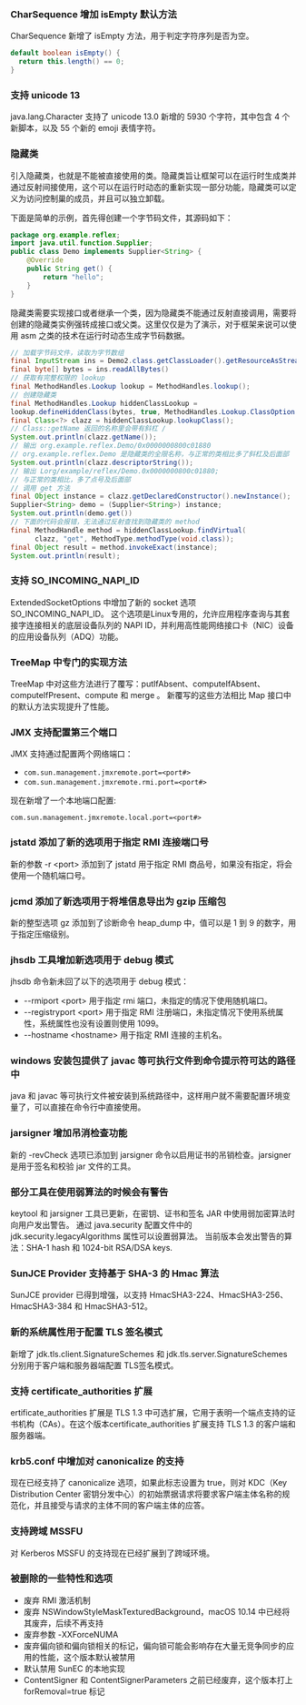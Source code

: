 ### CharSequence 增加 isEmpty 默认方法

CharSequence 新增了 isEmpty 方法，用于判定字符序列是否为空。

```java
default boolean isEmpty() {
  return this.length() == 0;
}
```

### 支持 unicode 13

 java.lang.Character 支持了 unicode 13.0 新增的 5930 个字符，其中包含 4 个新脚本，以及 55 个新的 emoji 表情字符。

### 隐藏类

引入隐藏类，也就是不能被直接使用的类。隐藏类旨让框架可以在运行时生成类并通过反射间接使用，这个可以在运行时动态的重新实现一部分功能，隐藏类可以定义为访问控制巢的成员，并且可以独立卸载。

下面是简单的示例，首先得创建一个字节码文件，其源码如下：

```java
package org.example.reflex;
import java.util.function.Supplier;
public class Demo implements Supplier<String> {
    @Override
    public String get() {
        return "hello";
    }
}
```

隐藏类需要实现接口或者继承一个类，因为隐藏类不能通过反射直接调用，需要将创建的隐藏类实例强转成接口或父类。这里仅仅是为了演示，对于框架来说可以使用 asm 之类的技术在运行时动态生成字节码数据。

```java
// 加载字节码文件，读取为字节数组
final InputStream ins = Demo2.class.getClassLoader().getResourceAsStream("Dembytes");
final byte[] bytes = ins.readAllBytes()
// 获取有完整权限的 lookup
final MethodHandles.Lookup lookup = MethodHandles.lookup();
// 创建隐藏类
final MethodHandles.Lookup hiddenClassLookup =
lookup.defineHiddenClass(bytes, true, MethodHandles.Lookup.ClassOption.NESTMATE)
final Class<?> clazz = hiddenClassLookup.lookupClass();
// Class::getName 返回的名称里会带有斜杠 /
System.out.println(clazz.getName());
// 输出 org.example.reflex.Demo/0x0000000800c01880
// org.example.reflex.Demo 是隐藏类的全限名称，与正常的类相比多了斜杠及后面部
System.out.println(clazz.descriptorString());
// 输出 Lorg/example/reflex/Demo.0x0000000800c01880;
// 与正常的类相比，多了点号及后面部
// 调用 get 方法
final Object instance = clazz.getDeclaredConstructor().newInstance();
Supplier<String> demo = (Supplier<String>) instance;
System.out.println(demo.get())
// 下面的代码会报错，无法通过反射查找到隐藏类的 method
final MethodHandle method = hiddenClassLookup.findVirtual(
      clazz, "get", MethodType.methodType(void.class));
final Object result = method.invokeExact(instance);
System.out.println(result);
```

### 支持 SO_INCOMING_NAPI_ID

ExtendedSocketOptions 中增加了新的 socket 选项 SO_INCOMING_NAPI_ID。 这个选项是Linux专用的，允许应用程序查询与其套接字连接相关的底层设备队列的 NAPI ID，并利用高性能网络接口卡（NIC）设备的应用设备队列（ADQ）功能。

### TreeMap 中专门的实现方法

TreeMap 中对这些方法进行了覆写：putIfAbsent、computeIfAbsent、computeIfPresent、compute 和 merge 。 新覆写的这些方法相比 Map 接口中的默认方法实现提升了性能。

### JMX 支持配置第三个端口

JMX 支持通过配置两个网络端口：

* `com.sun.management.jmxremote.port=<port#>`
* `com.sun.management.jmxremote.rmi.port=<port#>`

现在新增了一个本地端口配置:

`com.sun.management.jmxremote.local.port=<port#>`

### jstatd 添加了新的选项用于指定 RMI 连接端口号

新的参数 -r &lt;port&gt; 添加到了 jstatd 用于指定 RMI
商品号，如果没有指定，将会使用一个随机端口号。

### jcmd 添加了新选项用于将堆信息导出为 gzip 压缩包

新的整型选项 gz 添加到了诊断命令 heap_dump 中，值可以是 1 到 9 的数字，用于指定压缩级别。

### jhsdb 工具增加新选项用于 debug 模式

jhsdb 命令新未回了以下的选项用于 debug 模式：

* --rmiport &lt;port&gt; 用于指定 rmi 端口，未指定的情况下使用随机端口。
* --registryport &lt;port&gt; 用于指定 RMI 注册端口，未指定情况下使用系统属性，系统属性也没有设置则使用 1099。
* --hostname &lt;hostname&gt; 用于指定 RMI 连接的主机名。

### windows 安装包提供了 javac 等可执行文件到命令提示符可达的路径中

java 和 javac 等可执行文件被安装到系统路径中，这样用户就不需要配置环境变量了，可以直接在命令行中直接使用。

### jarsigner 增加吊消检查功能

新的 -revCheck 选项已添加到 jarsigner 命令以启用证书的吊销检查。jarsigner 是用于签名和校验 jar 文件的工具。

### 部分工具在使用弱算法的时候会有警告

keytool 和 jarsigner 工具已更新，在密钥、证书和签名 JAR 中使用弱加密算法时向用户发出警告。
通过 java.security 配置文件中的 jdk.security.legacyAlgorithms 属性可以设置弱算法。
当前版本会发出警告的算法：SHA-1 hash 和 1024-bit RSA/DSA keys.

### SunJCE Provider 支持基于 SHA-3 的 Hmac 算法

SunJCE provider 已得到增强，以支持 HmacSHA3-224、HmacSHA3-256、HmacSHA3-384 和 HmacSHA3-512。

### 新的系统属性用于配置 TLS 签名模式

新增了 jdk.tls.client.SignatureSchemes 和 jdk.tls.server.SignatureSchemes
 分别用于客户端和服务器端配置 TLS签名模式。

### 支持 certificate_authorities 扩展

ertificate_authorities 扩展是 TLS 1.3 中可选扩展，它用于表明一个端点支持的证书机构（CAs）。在这个版本certificate_authorities 扩展支持 TLS 1.3 的客户端和服务器端。

### krb5.conf 中增加对 canonicalize 的支持

现在已经支持了 canonicalize 选项，如果此标志设置为 true，则对 KDC（Key Distribution Center 密钥分发中心）的初始票据请求将要求客户端主体名称的规范化，并且接受与请求的主体不同的客户端主体的应答。

### 支持跨域 MSSFU

对 Kerberos MSSFU 的支持现在已经扩展到了跨域环境。

### 被删除的一些特性和选项

* 废弃 RMI 激活机制
* 废弃 NSWindowStyleMaskTexturedBackground，macOS 10.14 中已经将其废弃，后续不再支持
* 废弃参数 -XXForceNUMA
*  废弃偏向锁和偏向锁相关的标记，偏向锁可能会影响存在大量无竞争同步的应用的性能，这个版本默认被禁用 
* 默认禁用 SunEC 的本地实现
* ContentSigner 和 ContentSignerParameters 之前已经废弃，这个版本打上 forRemoval=true 标记      